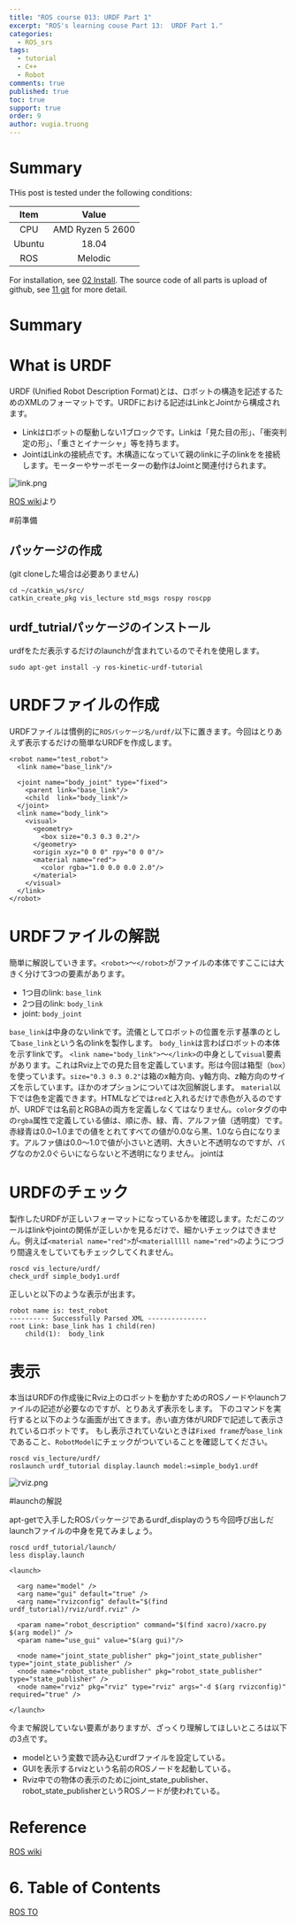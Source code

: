 ```yaml
---
title: "ROS course 013: URDF Part 1"
excerpt: "ROS's learning couse Part 13:  URDF Part 1."
categories: 
  - ROS_srs
tags: 
  - tutorial
  - C++
  - Robot
comments: true
published: true
toc: true
support: true
order: 9
author: vugia.truong
---
```


# Summary
THis post is tested under the following conditions:

| Item | Value |
|:-:|:-:|
| CPU | AMD Ryzen 5 2600 |
| Ubuntu | 18.04 |
| ROS | Melodic |

For  installation, see [02 Install](/ros_srs/002_install). 
The source code of all parts is upload of github, see 
[11 git](/ros_srs/011_git_repo) for more detail.


# Summary

# What is URDF

URDF (Unified Robot Description Format)とは、ロボットの構造を記述するためのXMLのフォーマットです。URDFにおける記述はLinkとJointから構成されます。

* Linkはロボットの駆動しない1ブロックです。Linkは「見た目の形」、「衝突判定の形」、「重さとイナーシャ」等を持ちます。
* JointはLinkの接続点です。木構造になっていて親のlinkに子のlinkをを接続します。モーターやサーボモーターの動作はJointと関連付けられます。

![link.png](https://qiita-image-store.s3.amazonaws.com/0/254442/52539f8a-67d2-16b3-8057-f22c77d10827.png)

[ROS wiki](http://wiki.ros.org/ja/urdf/Tutorials/Create%20your%20own%20urdf%20file)より

#前準備
## パッケージの作成
(git cloneした場合は必要ありません)

```shell
cd ~/catkin_ws/src/
catkin_create_pkg vis_lecture std_msgs rospy roscpp
```

## urdf_tutrialパッケージのインストール
urdfをただ表示するだけのlaunchが含まれているのでそれを使用します。

```shell
sudo apt-get install -y ros-kinetic-urdf-tutorial 
```

# URDFファイルの作成
URDFファイルは慣例的に`ROSパッケージ名/urdf/`以下に置きます。今回はとりあえず表示するだけの簡単なURDFを作成します。

```xml:vis_lecture/urdf/simple_body1.urdf
<robot name="test_robot">
  <link name="base_link"/>

  <joint name="body_joint" type="fixed">
    <parent link="base_link"/>
    <child  link="body_link"/>
  </joint>
  <link name="body_link">
    <visual>
      <geometry>
        <box size="0.3 0.3 0.2"/>
      </geometry>
      <origin xyz="0 0 0" rpy="0 0 0"/>
      <material name="red">
        <color rgba="1.0 0.0 0.0 2.0"/>
      </material>
    </visual>
  </link>
</robot>
```

# URDFファイルの解説
簡単に解説していきます。`<robot>`～`</robot>`がファイルの本体ですここには大きく分けて3つの要素があります。

* 1つ目のlink: `base_link`
* 2つ目のlink: `body_link`
* joint: `body_joint`

`base_link`は中身のないlinkです。流儀としてロボットの位置を示す基準のとして`base_link`という名のlinkを製作します。
`body_link`は言わばロボットの本体を示すlinkです。
`<link name="body_link">`～`</link>`の中身として`visual`要素があります。これはRviz上での見た目を定義しています。形は今回は箱型（`box`）を使っています。`size="0.3 0.3 0.2"`は箱のx軸方向、y軸方向、z軸方向のサイズを示しています。ほかのオプションについては次回解説します。
`material`以下では色を定義できます。HTMLなどでは`red`と入れるだけで赤色が入るのですが、URDFでは名前とRGBAの両方を定義しなくてはなりません。`color`タグの中の`rgba`属性で定義している値は、順に赤、緑、青、アルファ値（透明度）です。赤緑青は0.0~1.0までの値をとれてすべての値が0.0なら黒、1.0なら白になります。アルファ値は0.0～1.0で値が小さいと透明、大きいと不透明なのですが、バグなのか2.0ぐらいにならないと不透明になりません。
jointは

# URDFのチェック
製作したURDFが正しいフォーマットになっているかを確認します。ただこのツールはlinkやjointの関係が正しいかを見るだけで、細かいチェックはできません。例えば`<material name="red">`が`<materialllll name="red">`のようにつづり間違えをしていてもチェックしてくれません。

```shell:URDFのチェック
roscd vis_lecture/urdf/
check_urdf simple_body1.urdf 
```

正しいと以下のような表示が出ます。

```
robot name is: test_robot
---------- Successfully Parsed XML ---------------
root Link: base_link has 1 child(ren)
    child(1):  body_link
```

# 表示
本当はURDFの作成後にRviz上のロボットを動かすためのROSノードやlaunchファイルの記述が必要なのですが、とりあえず表示をします。
下のコマンドを実行すると以下のような画面が出てきます。赤い直方体がURDFで記述して表示されているロボットです。
もし表示されていないときは`Fixed frame`が`base_link`であること、`RobotModel`にチェックがついていることを確認してください。

```shell:URDFの表示
roscd vis_lecture/urdf/
roslaunch urdf_tutorial display.launch model:=simple_body1.urdf 
```
![rviz.png](https://qiita-image-store.s3.amazonaws.com/0/254442/150a09d8-3250-7071-9101-0dfaf2cb74f2.png)

#launchの解説

apt-getで入手したROSパッケージであるurdf_displayのうち今回呼び出しだlaunchファイルの中身を見てみましょう。

```shell:launchの表示
roscd urdf_tutorial/launch/
less display.launch 
```

```xml:urdf_tutorial/display.launch
<launch>

  <arg name="model" />
  <arg name="gui" default="true" />
  <arg name="rvizconfig" default="$(find urdf_tutorial)/rviz/urdf.rviz" />

  <param name="robot_description" command="$(find xacro)/xacro.py $(arg model)" />
  <param name="use_gui" value="$(arg gui)"/>

  <node name="joint_state_publisher" pkg="joint_state_publisher" type="joint_state_publisher" />
  <node name="robot_state_publisher" pkg="robot_state_publisher" type="state_publisher" />
  <node name="rviz" pkg="rviz" type="rviz" args="-d $(arg rvizconfig)" required="true" />

</launch>
```

今まで解説していない要素がありますが、ざっくり理解してほしいところは以下の3点です。

* modelという変数で読み込むurdfファイルを設定している。
* GUIを表示するrvizという名前のROSノードを起動している。
* Rviz中での物体の表示のためにjoint_state_publisher、robot_state_publisherというROSノードが使われている。

# Reference

[ROS wiki](http://wiki.ros.org/ja/urdf/Tutorials/Create%20your%20own%20urdf%20file)

# 6. Table of Contents

[ROS TO](/ros_srs/000_TOC/)

